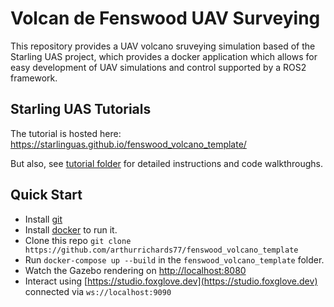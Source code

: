 # Volcan de Fenswood UAV Surveying 

This repository provides a UAV volcano sruveying simulation based of the Starling UAS project, which provides a docker application which allows for easy development of UAV simulations and control supported by a ROS2 framework. 

## Starling UAS Tutorials

The tutorial is hosted here: https://starlinguas.github.io/fenswood_volcano_template/

But also, see [tutorial folder](tutorial) for detailed instructions and code walkthroughs. 

## Quick Start

 - Install [git](https://git-scm.com/downloads)
 - Install [docker](https://docs.docker.com/get-docker/) to run it.
 - Clone this repo `git clone https://github.com/arthurrichards77/fenswood_volcano_template`
 - Run `docker-compose up --build` in the `fenswood_volcano_template` folder.
 - Watch the Gazebo rendering on [http://localhost:8080](http://localhost:8080)
 - Interact using [https://studio.foxglove.dev](https://studio.foxglove.dev) connected via `ws://localhost:9090`
